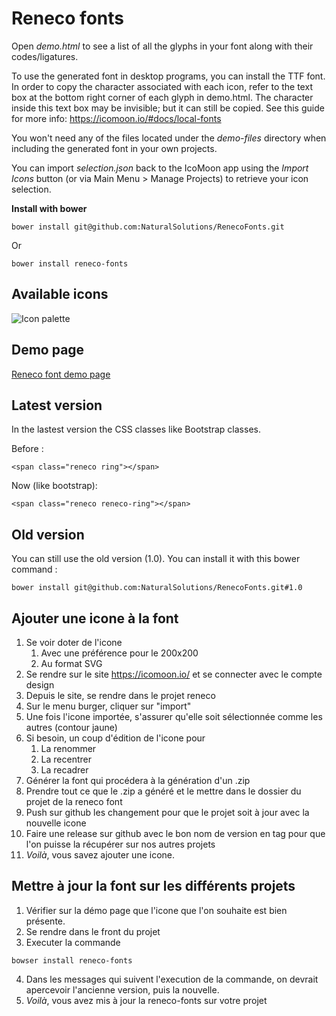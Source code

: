 # Reneco fonts

Open *demo.html* to see a list of all the glyphs in your font along with their 
codes/ligatures.

To use the generated font in desktop programs, you can install the TTF font. In order to copy the character associated with each icon, refer to the text box at the bottom right corner of each glyph in demo.html. The character inside this text box may be invisible; but it can still be copied. See this guide for more info: https://icomoon.io/#docs/local-fonts

You won't need any of the files located under the *demo-files* directory when including the 
generated font in your own projects.

You can import *selection.json* back to the IcoMoon app using the *Import Icons* button (or 
via Main Menu > Manage Projects) to retrieve your icon selection.

**Install with bower**

    bower install git@github.com:NaturalSolutions/RenecoFonts.git
	
Or

	bower install reneco-fonts
	
## Available icons

![Icon palette](http://depot.natural-solutions.eu/github_images/reneco%20font_splash_1.3.png)

## Demo page

[Reneco font demo page](http://naturalsolutions.github.io/RenecoFonts/demo.html)

## Latest version

In the lastest version the CSS classes like Bootstrap classes.

Before : 

    <span class="reneco ring"></span>

Now (like bootstrap):

    <span class="reneco reneco-ring"></span>

## Old version

You can still use the old version (1.0). You can install it with this bower command :

    bower install git@github.com:NaturalSolutions/RenecoFonts.git#1.0
    
## Ajouter une icone à la font
1. Se voir doter de l'icone
	1. Avec une préférence pour le 200x200
	2. Au format SVG
2. Se rendre sur le site https://icomoon.io/ et se connecter avec le compte design
3. Depuis le site, se rendre dans le projet reneco
4. Sur le menu burger, cliquer sur "import"
5. Une fois l'icone importée, s'assurer qu'elle soit sélectionnée comme les autres (contour jaune)
6. Si besoin, un coup d'édition de l'icone pour
	1. La renommer
	2. La recentrer
	3. La recadrer
7. Générer la font qui procédera à la génération d'un .zip
8. Prendre tout ce que le .zip a généré et le mettre dans le dossier du projet de la reneco font
9. Push sur github les changement pour que le projet soit à jour avec la nouvelle icone
10. Faire une release sur github avec le bon nom de version en tag pour que l'on puisse la récupérer sur nos autres projets
11. _Voilà_, vous savez ajouter une icone.

## Mettre à jour la font sur les différents projets
1. Vérifier sur la démo page que l'icone que l'on souhaite est bien présente.
2. Se rendre dans le front du projet
3. Executer la commande
```
bowser install reneco-fonts
```
4. Dans les messages qui suivent l'execution de la commande, on devrait apercevoir l'ancienne version, puis la nouvelle.
5. _Voilà_, vous avez mis à jour la reneco-fonts sur votre projet
